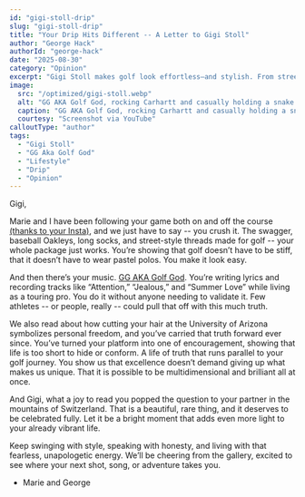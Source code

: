 ```yaml
---
id: "gigi-stoll-drip"
slug: "gigi-stoll-drip"
title: "Your Drip Hits Different -- A Letter to Gigi Stoll"
author: "George Hack"
authorId: "george-hack"
date: "2025-08-30"
category: "Opinion"
excerpt: "Gigi Stoll makes golf look effortless—and stylish. From street-ready threads on the course to dropping tracks as GG AKA Golf God, she proves excellence doesn’t demand conformity. Fearless, multidimensional, and unapologetically herself, Gigi is rewriting the rules of what it means to be a pro athlete."
image:
  src: "/optimized/gigi-stoll.webp"
  alt: "GG AKA Golf God, rocking Carhartt and casually holding a snake. She’s that cool."
  caption: "GG AKA Golf God, rocking Carhartt and casually holding a snake. She’s that cool"
  courtesy: "Screenshot via YouTube"
calloutType: "author"
tags:
  - "Gigi Stoll"
  - "GG Aka Golf God"
  - "Lifestyle"
  - "Drip"
  - "Opinion"
---
```


Gigi,

Marie and I have been following your game both on and off the course [(thanks to your Insta)](https://www.instagram.com/gigistoll_/), and we just have to say -- you crush it. The swagger, baseball Oakleys, long socks, and street-style threads made for golf -- your whole package just works. You’re showing that golf doesn’t have to be stiff, that it doesn’t have to wear pastel polos. You make it look easy.

And then there’s your music. [GG AKA Golf God](https://youtu.be/8v4wqc8X3hQ?si=upVZ6uXtvCR9sdzm). You’re writing lyrics and recording tracks like “Attention,” “Jealous,” and “Summer Love” while living as a touring pro. You do it without anyone needing to validate it. Few athletes -- or people, really -- could pull that off with this much truth.

We also read about how cutting your hair at the University of Arizona symbolizes personal freedom, and you’ve carried that truth forward ever since. You’ve turned your platform into one of encouragement, showing that life is too short to hide or conform. A life of truth that runs parallel to your golf journey. You show us that excellence doesn’t demand giving up what makes us unique. That it is possible to be multidimensional and brilliant all at once. 

And Gigi, what a joy to read you popped the question to your partner in the mountains of Switzerland. That is a beautiful, rare thing, and it deserves to be celebrated fully. Let it be a bright moment that adds even more light to your already vibrant life.

Keep swinging with style, speaking with honesty, and living with that fearless, unapologetic energy. We’ll be cheering from the gallery, excited to see where your next shot, song, or adventure takes you.

- Marie and George
